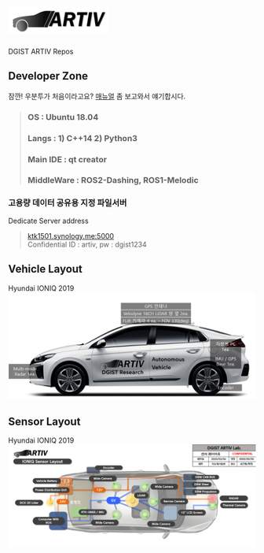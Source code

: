 # ![artiv](./img/artiv_logo2.png)
DGIST ARTIV Repos

## Developer Zone
잠깐! 우분투가 처음이라고요? [매뉴얼](./Manual) 좀 보고와서 얘기합시다.
> ### OS : Ubuntu 18.04
> ### Langs : 1) C++14  2) Python3
> ### Main IDE : qt creator
> ### MiddleWare : ROS2-Dashing, ROS1-Melodic 

### 고용량 데이터 공유용 지정 파일서버
Dedicate Server address
> [ktk1501.synology.me:5000](http://ktk1501.synology.me:5000)   
> Confidential ID : artiv, pw : dgist1234



## Vehicle Layout
Hyundai IONIQ 2019   
![vehicle](./img/vehicle_layout.png)


## Sensor Layout
Hyundai IONIQ 2019   
![Sensor](./img/sensor_layout.png)
